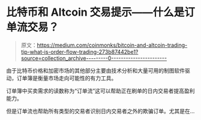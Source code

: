 # 比特币和 Altcoin 交易提示——什么是订单流交易？

> 原文：<https://medium.com/coinmonks/bitcoin-and-altcoin-trading-tip-what-is-order-flow-trading-273b87442be1?source=collection_archive---------0----------------------->

由于比特币价格和加密市场的其他部分主要由技术分析和大量可用的制图软件驱动，订单簿是衡量市场走向可能性的有力工具。

订单簿中买卖需求的读数称为“订单流”这可以帮助正在刷单的日内交易者提高盈利能力。

但是订单流也帮助所有类型的交易者识别日内交易者之外的欺骗订单。尤其是在…